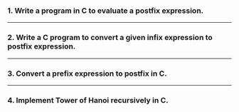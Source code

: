 ### 1. Write a program in C to evaluate a postfix expression.

---

### 2. Write a C program to convert a given infix expression  to postfix expression. 

---

### 3. Convert a prefix expression to postfix in C.

---

### 4. Implement Tower of Hanoi recursively in C.